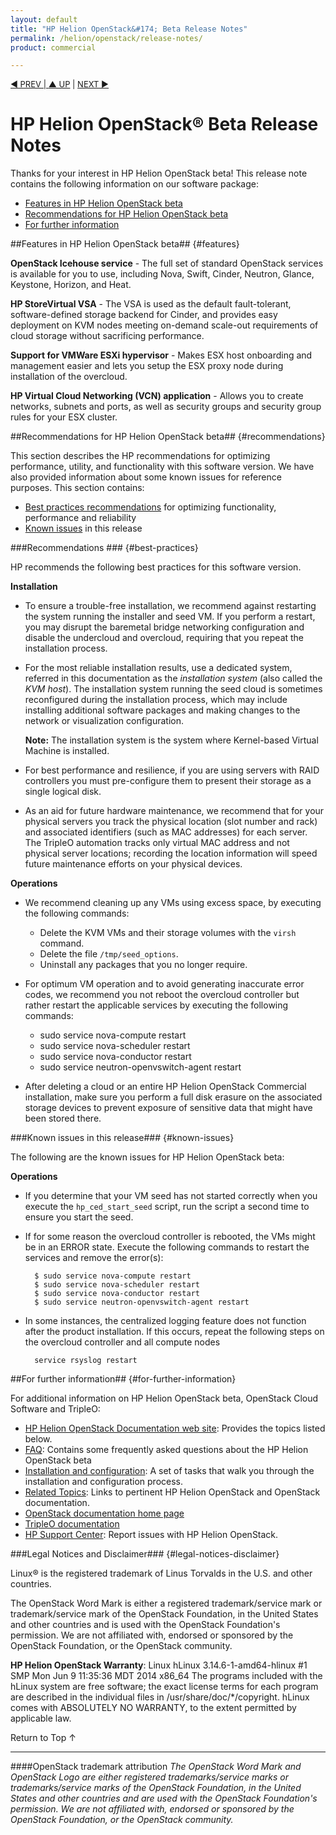```yaml
---
layout: default
title: "HP Helion OpenStack&#174; Beta Release Notes"
permalink: /helion/openstack/release-notes/
product: commercial

---
```

<!--PUBLISHED-->


<script>

function PageRefresh {
onLoad="window.refresh"
}

PageRefresh();

</script>

<p style="font-size: small;"> <a href="/helion/openstack/">&#9664; PREV | <a href="/helion/openstack/">&#9650; UP</a> | <a href="/helion/openstack/faq/">NEXT &#9654; </a></p>

# HP Helion OpenStack&reg; Beta Release Notes

Thanks for your interest in HP Helion OpenStack beta! This release note contains the following information on our software package:

* [Features in HP Helion OpenStack beta](#features) 
* [Recommendations for HP Helion OpenStack beta](#recommendations)
* [For further information](#for-further-information) 

##Features in HP Helion OpenStack beta## {#features}

**OpenStack Icehouse service** - The full set of standard OpenStack services is available for you to use, including Nova, Swift, Cinder, Neutron, Glance, Keystone, Horizon, and Heat.

**HP StoreVirtual VSA** - The VSA is used as the default fault-tolerant, software-defined storage backend for Cinder, and provides easy deployment on KVM nodes meeting on-demand scale-out requirements of cloud storage without sacrificing performance.

**Support for VMWare ESXi hypervisor** - Makes ESX host onboarding and management easier and lets you setup the ESX proxy node during installation of the overcloud. 

**HP Virtual Cloud Networking (VCN) application** - Allows you to create networks, subnets and ports, as well as security groups and security group rules for your ESX cluster.

##Recommendations for HP Helion OpenStack beta## {#recommendations}

This section describes the HP recommendations for optimizing performance, utility, and functionality with this software version. We have also provided information about some known issues for reference purposes. This section contains:

* [Best practices recommendations](#best-practices) for optimizing functionality, performance and reliability 
* [Known issues](#known-issues) in this release 

###Recommendations ### {#best-practices} 

HP recommends the following best practices for this software version.

**Installation**

* To ensure a trouble-free installation, we recommend against restarting the system running the installer and seed VM.  If you perform a restart, you may disrupt the baremetal bridge networking configuration and disable the undercloud and overcloud, requiring that you repeat the installation process.
* For the most reliable installation results, use a dedicated system, referred in this documentation as the *installation system* (also called the *KVM host*).  The installation system running the seed cloud is sometimes reconfigured during the installation process, which may include installing additional software packages and making changes to the network or visualization configuration.

	**Note:** The installation system is the system where Kernel-based Virtual Machine is installed.

* For best performance and resilience, if you are using servers with RAID controllers you must pre-configure them to present their storage as a single logical disk.
* As an aid for future hardware maintenance, we recommend that for your physical servers you track the physical location (slot number and rack) and associated identifiers (such as MAC addresses) for each  server.  The TripleO automation tracks only virtual MAC address and not physical server locations; recording the location information will speed future maintenance efforts on your physical devices.

**Operations**

* We recommend cleaning up any VMs using excess space, by executing the following commands:
    - Delete the KVM VMs and their storage volumes with the `virsh` command.
    - Delete the file `/tmp/seed_options`.
    - Uninstall any packages that you no longer require.

* For optimum VM operation and to avoid generating inaccurate error codes, we recommend you not reboot the overcloud controller but rather restart the applicable services by executing the following commands:
    - sudo service nova-compute restart
    - sudo service nova-scheduler restart
    - sudo service nova-conductor restart
    - sudo service neutron-openvswitch-agent restart

* After deleting a cloud or an entire HP Helion OpenStack Commercial installation, make sure you perform a full disk erasure on the associated storage devices to prevent exposure of sensitive data that might have been stored there. 	


###Known issues in this release### {#known-issues}

The following are the known issues for HP Helion OpenStack beta:

**Operations**

* If you determine that your VM seed has not started correctly when you execute the `hp_ced_start_seed` script, run the script a second time to ensure you start the seed.
* If for some reason the overcloud controller is rebooted, the VMs might be in an ERROR state. Execute the following commands to restart the services and remove the error(s):
  
		$ sudo service nova-compute restart
		$ sudo service nova-scheduler restart
		$ sudo service nova-conductor restart
		$ sudo service neutron-openvswitch-agent restart

* In some instances, the centralized logging feature does not function after the  product installation. If this occurs, repeat the following steps on the overcloud controller and all compute nodes

        service rsyslog restart
        

##For further information## {#for-further-information}

For additional information on HP Helion OpenStack beta, OpenStack Cloud Software and TripleO:

* [HP Helion OpenStack Documentation web site](/helion/openstack/): Provides the topics listed below.
* [FAQ](/helion/openstack/faq/): Contains some frequently asked questions about the HP Helion OpenStack beta
* [Installation and configuration](/helion/openstack/install-beta-overview/): A set of tasks that walk you through the installation and configuration process.
* [Related Topics](/helion/openstack/related-links/): Links to pertinent HP Helion OpenStack and OpenStack documentation.
* [OpenStack documentation home page](http://docs.openstack.org/)
* [TripleO documentation](https://wiki.openstack.org/wiki/TripleO)
* [HP Support Center](http://us-support.external.hp.com/portal/site/hpsc/public): Report issues with HP Helion OpenStack.


###Legal Notices and Disclaimer### {#legal-notices-disclaimer}

<!--See the [HP Helion OpenStack Open Source and Third-Party Software License Agreements](/helion/openstack/commercial-3rd-party-license-agreements/).-->

Linux&reg; is the registered trademark of Linus Torvalds in the U.S. and other countries.

The OpenStack Word Mark is either a registered trademark/service mark or trademark/service mark of the OpenStack Foundation, in the United States and other countries and is used with the OpenStack Foundation's permission. We are not affiliated with, endorsed or sponsored by the OpenStack Foundation, or the OpenStack community.

**HP Helion OpenStack Warranty**: Linux hLinux 3.14.6-1-amd64-hlinux #1 SMP Mon Jun 9 11:35:36 MDT 2014 x86_64
The programs included with the hLinux system are free software; the exact license terms for each program are described in the individual files in /usr/share/doc/*/copyright. hLinux comes with ABSOLUTELY NO WARRANTY, to the extent permitted by applicable law.

<a href="#top" style="padding:14px 0px 14px 0px; text-decoration: none;"> Return to Top &#8593; </a>

----
####OpenStack trademark attribution
*The OpenStack Word Mark and OpenStack Logo are either registered trademarks/service marks or trademarks/service marks of the OpenStack Foundation, in the United States and other countries and are used with the OpenStack Foundation's permission. We are not affiliated with, endorsed or sponsored by the OpenStack Foundation, or the OpenStack community.*